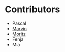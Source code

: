 # Contributors
- Pascal
- [Marvin](https://marvinschopf.com)
- [Moritz](https://github.com/SchokoTets)
- Fenja
- Mia
